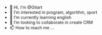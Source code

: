 - 👋 Hi, I’m @Gitart
- 👀 I’m interested in program, algortihm, sport 
- 🌱 I’m currently learning english
- 💞️ I’m looking to collaborate in create CRM
- 📫 How to reach me ...

<!---
Gitart/Gitart is a ✨ special ✨ repository because its `README.md` (this file) appears on your GitHub profile.
You can click the Preview link to take a look at your changes.
--->
